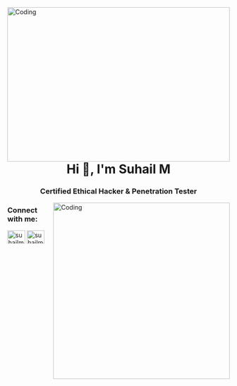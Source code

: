 <img align="right" width="100%" height="350" src="https://raw.githubusercontent.com/suhailm-online/image/master/1301158.png" alt="Coding">

<h1 align="center">Hi 👋, I'm Suhail M</h1>
<h3 align="center">Certified Ethical Hacker & Penetration Tester</h3>
<img align="right" width="400" src="https://c.tenor.com/rePDfDWO3XoAAAAd/hacking.gif" alt="Coding">







<h3 align="left">Connect with me:</h3>
<p align="left">
<a href="https://twitter.com/suhailm_online" target="blank"><img align="center" src="https://raw.githubusercontent.com/rahuldkjain/github-profile-readme-generator/master/src/images/icons/Social/twitter.svg" alt="suhailm_online" height="30" width="40" /></a>
<a href="https://linkedin.com/in/suhailm-online" target="blank"><img align="center" src="https://raw.githubusercontent.com/rahuldkjain/github-profile-readme-generator/master/src/images/icons/Social/linked-in-alt.svg" alt="suhailm-online" height="30" width="40" /></a>
</p>
